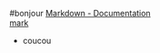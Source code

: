 #bonjour
[Markdown - Documentation](https://guides.github.com/features/mastering-markdown)  
[mark](https://google.com)
* coucou
